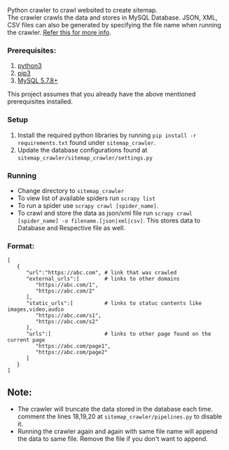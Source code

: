Python crawler to crawl websited to create sitemap.  
The crawler crawls the data and stores in MySQL Database. JSON, XML, CSV files can also be generated by specifying the file name when running the crawler. [Refer this for more info](#running).

### Prerequisites:
1. [python3](https://realpython.com/installing-python "Installing python3")
2. [pip3](https://pip.pypa.io/en/stable/installing/ "Installing pip3")
3. [MySQL 5.7.8+](https://dev.mysql.com/doc/mysql-installation-excerpt/5.7/en/ "Installing MySQL")

This project assumes that you already have the above mentioned prerequisites installed.

### Setup
1. Install the required python libraries by running `pip install -r requirements.txt` found under `sitemap_crawler`.
2. Update the database configurations found at `sitemap_crawler/sitemap_crawler/settings.py`

### Running
* Change directory to `sitemap_crawler`
* To view list of available spiders run `scrapy list`
* To run a spider use `scrapy crawl [spider_name]`. 
* To crawl and store the data as json/xml file run `scrapy crawl [spider_name] -o filename.[json|xml|csv]`. This stores data to Database and Respective file as well.

### Format:
```
[
   {
      "url":"https://abc.com", # link that was crawled
      "external_urls":[        # links to other domains
         "https://abc.com/1",
         "https://abc.com/2"
      ],
      "static_urls":[          # links to statuc contents like images,video,audio
         "https://abc.com/s1",
         "https://abc.com/s2"
      ],
      "urls":[                 # links to other page found on the current page
         "https://abc.com/page1",
         "https://abc.com/page2"
      ]
   }
]
```

## Note:  
* The crawler will truncate the data stored in the database each time. comment the lines 18,19,20 at `sitemap_crawler/pipelines.py` to disable it.
* Running the crawler again and again with same file name will append the data to same file. Remove the file if you don't want to append.
